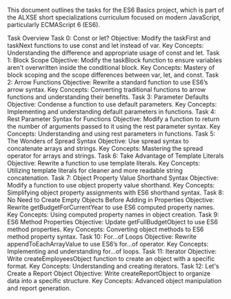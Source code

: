 This document outlines the tasks for the ES6 Basics project, which is part of the ALXSE short specializations curriculum focused on modern JavaScript, particularly ECMAScript 6 (ES6).

Task Overview
Task 0: Const or let?
Objective: Modify the taskFirst and taskNext functions to use const and let instead of var.
Key Concepts: Understanding the difference and appropriate usage of const and let.
Task 1: Block Scope
Objective: Modify the taskBlock function to ensure variables aren't overwritten inside the conditional block.
Key Concepts: Mastery of block scoping and the scope differences between var, let, and const.
Task 2: Arrow Functions
Objective: Rewrite a standard function to use ES6’s arrow syntax.
Key Concepts: Converting traditional functions to arrow functions and understanding their benefits.
Task 3: Parameter Defaults
Objective: Condense a function to use default parameters.
Key Concepts: Implementing and understanding default parameters in functions.
Task 4: Rest Parameter Syntax for Functions
Objective: Modify a function to return the number of arguments passed to it using the rest parameter syntax.
Key Concepts: Understanding and using rest parameters in functions.
Task 5: The Wonders of Spread Syntax
Objective: Use spread syntax to concatenate arrays and strings.
Key Concepts: Mastering the spread operator for arrays and strings.
Task 6: Take Advantage of Template Literals
Objective: Rewrite a function to use template literals.
Key Concepts: Utilizing template literals for cleaner and more readable string concatenation.
Task 7: Object Property Value Shorthand Syntax
Objective: Modify a function to use object property value shorthand.
Key Concepts: Simplifying object property assignments with ES6 shorthand syntax.
Task 8: No Need to Create Empty Objects Before Adding in Properties
Objective: Rewrite getBudgetForCurrentYear to use ES6 computed property names.
Key Concepts: Using computed property names in object creation.
Task 9: ES6 Method Properties
Objective: Update getFullBudgetObject to use ES6 method properties.
Key Concepts: Converting object methods to ES6 method property syntax.
Task 10: For...of Loops
Objective: Rewrite appendToEachArrayValue to use ES6’s for...of operator.
Key Concepts: Implementing and understanding for...of loops.
Task 11: Iterator
Objective: Write createEmployeesObject function to create an object with a specific format.
Key Concepts: Understanding and creating iterators.
Task 12: Let's Create a Report Object
Objective: Write createReportObject to organize data into a specific structure.
Key Concepts: Advanced object manipulation and report generation.
